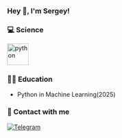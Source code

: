### Hey 👋, I'm Sergey!

### :computer: Science

<p align="left"> 
  <a href="https://www.python.org" target="_blank"> 
    <img src="https://upload.wikimedia.org/wikipedia/commons/thumb/c/c3/Python-logo-notext.svg/1200px-Python-logo-notext.svg.png" alt="python" width="50" height="50"/>
  </a>
</p>


### 👨‍🎓 Education 
* Python in Machine Learning(2025)


### 💬 Contact with me
<p align="left">
<a href="https://t.me/Villintain" target="_blank"><img alt="Telegram" src="https://img.shields.io/badge/Telegram-2CA5E0?style=for-the-badge&logo=telegram&logoColor=white"></a>
</p>
